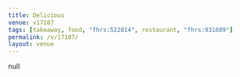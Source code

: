 ```yaml
---
title: Delicious
venue: v17187
tags: [takeaway, food, "fhrs:522814", restaurant, "fhrs:931609"]
permalink: /v/17187/
layout: venue
---
```

null